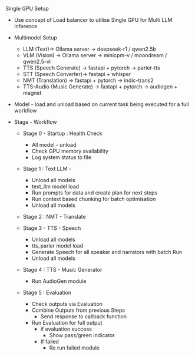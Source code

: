 Single GPU Setup 

- Use concept of Load balancer to utilise Single GPU for Multi LLM inference

- Multimodel Setup
    - LLM  (Text)-> Ollama server -> deepseek-r1 / qwen2.5b
    - VLM (Vision) -> Ollama server -> minicpm-v / moondream / qwen2.5-vl
    - TTS (Speech Generate) -> fastapi + pytorch -> parler-tts
    - STT (Speech Converter)-> fastapi + whisper
    - NMT (Translation) -> fastapi + pytorch -> indic-trans2
    - TTS-Audio (Music Generate) -> fastapi + pytorch -> audiogen + magnet

- Model - load and unload based on current task being executed for a full workflow

- Stage - Workflow
    - Stage 0 - Startup : Health Check
        - All model - unload
        - Check GPU memory availability
        - Log system status to file

    - Stage 1 : Text LLM -
        - Unload all models 
        - text_llm model load
        - Run prompts for data and create plan for next steps
        - Run context based chunking for batch optimisation
        - Unload all models

    - Stage 2 : NMT - Translate

    - Stage 3 - TTS - Speech
        - Unload all models
        - tts_parler model load
        - Generate Speech for all speaker and narrators with batch Run
        - Unload all models

    - Stage 4 : TTS - Music Generator
        - Run AudioGen module

    - Stage 5 : Evaluation
        - Check outputs via Evaluation
        - Combine Outputs from previous Steps
            - Send response to callback function
        - Run Evaluation for full output
            - if evaluation success
                - Show pass/green indicator
            - If failed
                - Re run failed module